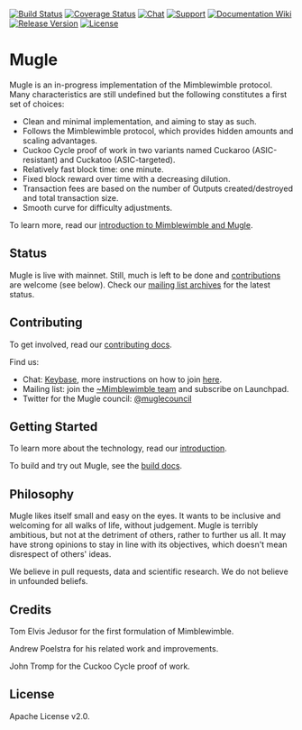 [![Build Status](https://dev.azure.com/mimblewimble/mugle/_apis/build/status/mimblewimble.mugle?branchName=master)](https://dev.azure.com/mimblewimble/mugle/_build/latest?definitionId=1&branchName=master)
[![Coverage Status](https://img.shields.io/codecov/c/github/mimblewimble/mugle/master.svg)](https://codecov.io/gh/mimblewimble/mugle)
[![Chat](https://img.shields.io/gitter/room/mugle_community/Lobby.svg)](https://gitter.im/mugle_community/Lobby)
[![Support](https://img.shields.io/badge/support-on%20gitter-brightgreen.svg)](https://gitter.im/mugle_community/support)
[![Documentation Wiki](https://img.shields.io/badge/doc-wiki-blue.svg)](https://github.com/mimblewimble/docs/wiki)
[![Release Version](https://img.shields.io/github/release/mimblewimble/mugle.svg)](https://github.com/mugleproject/mugle/releases)
[![License](https://img.shields.io/github/license/mimblewimble/mugle.svg)](https://github.com/mugleproject/mugle/blob/master/LICENSE)

# Mugle

Mugle is an in-progress implementation of the Mimblewimble protocol. Many characteristics are still undefined but the following constitutes a first set of choices:

  * Clean and minimal implementation, and aiming to stay as such.
  * Follows the Mimblewimble protocol, which provides hidden amounts and scaling advantages.
  * Cuckoo Cycle proof of work in two variants named Cuckaroo (ASIC-resistant) and Cuckatoo (ASIC-targeted).
  * Relatively fast block time: one minute.
  * Fixed block reward over time with a decreasing dilution.
  * Transaction fees are based on the number of Outputs created/destroyed and total transaction size.
  * Smooth curve for difficulty adjustments.

To learn more, read our [introduction to Mimblewimble and Mugle](doc/intro.md).

## Status

Mugle is live with mainnet. Still, much is left to be done and [contributions](CONTRIBUTING.md) are welcome (see below). Check our [mailing list archives](https://lists.launchpad.net/mimblewimble/) for the latest status.

## Contributing

To get involved, read our [contributing docs](CONTRIBUTING.md).

Find us:

* Chat: [Keybase](https://keybase.io/team/muglecoin), more instructions on how to join [here](https://mugle.mw/community).
* Mailing list: join the [~Mimblewimble team](https://launchpad.net/~mimblewimble) and subscribe on Launchpad.
* Twitter for the Mugle council: [@muglecouncil](https://twitter.com/muglecouncil)

## Getting Started

To learn more about the technology, read our [introduction](doc/intro.md).

To build and try out Mugle, see the [build docs](doc/build.md).

## Philosophy

Mugle likes itself small and easy on the eyes. It wants to be inclusive and welcoming for all walks of life, without judgement. Mugle is terribly ambitious, but not at the detriment of others, rather to further us all. It may have strong opinions to stay in line with its objectives, which doesn't mean disrespect of others' ideas.

We believe in pull requests, data and scientific research. We do not believe in unfounded beliefs.

## Credits

Tom Elvis Jedusor for the first formulation of Mimblewimble.

Andrew Poelstra for his related work and improvements.

John Tromp for the Cuckoo Cycle proof of work.

## License

Apache License v2.0.
